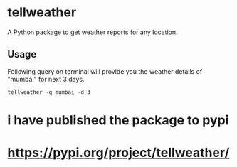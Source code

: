 # tellweather

A Python package to get weather reports for any location.

## Usage

Following query on terminal will provide you the weather details of "mumbai" for next 3 days.

```
tellweather -q mumbai -d 3
```

# i have published the package to pypi
# https://pypi.org/project/tellweather/
